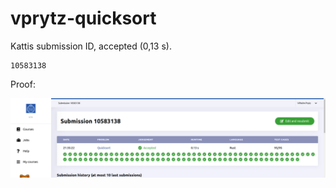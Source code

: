 # vprytz-quicksort

Kattis submission ID, accepted (0,13 s).

```
10583138
```

Proof:

![proof](./proof_10583138.png)
